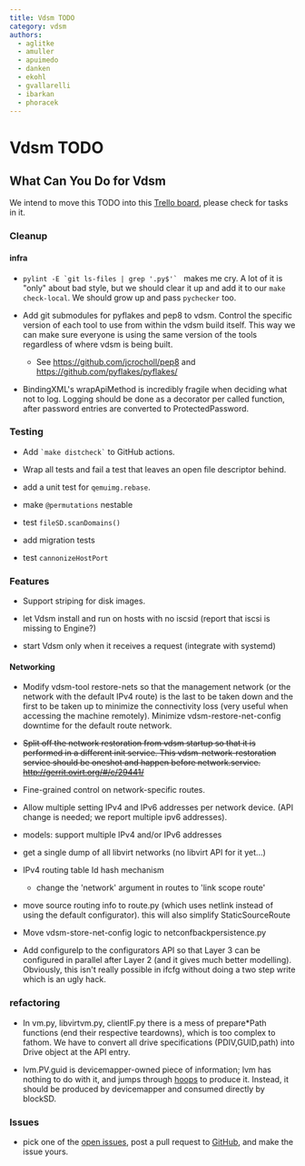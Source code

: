 ```yaml
---
title: Vdsm TODO
category: vdsm
authors:
  - aglitke
  - amuller
  - apuimedo
  - danken
  - ekohl
  - gvallarelli
  - ibarkan
  - phoracek
---
```


# Vdsm TODO

## What Can You Do for Vdsm

We intend to move this TODO into this [Trello board](https://trello.com/b/U3lsbVRU/maintenance), please check for tasks in it.

### Cleanup

#### infra

* ``pylint -E `git ls-files | grep '.py$'` `` makes me cry.
  A lot of it is "only" about bad style, but we should clear it up and add it to our `make check-local`.
  We should grow up and pass `pychecker` too.

* Add git submodules for pyflakes and pep8 to vdsm. Control the specific version of each tool to use from within the vdsm build itself.
  This way we can make sure everyone is using the same version of the tools regardless of where vdsm is being built.
  * See <https://github.com/jcrocholl/pep8> and <https://github.com/pyflakes/pyflakes/>

* BindingXML's wrapApiMethod is incredibly fragile when deciding what not to log. Logging should be done as a decorator per called function, after password entries are converted to ProtectedPassword.

### Testing

* Add `` `make distcheck` `` to GitHub actions.

* Wrap all tests and fail a test that leaves an open file descriptor behind.

* add a unit test for `qemuimg.rebase`.

* make `@permutations` nestable

* test `fileSD.scanDomains()`

* add migration tests

* test `cannonizeHostPort`

### Features

* Support striping for disk images.

* let Vdsm install and run on hosts with no iscsid (report that iscsi is missing to Engine?)

* start Vdsm only when it receives a request (integrate with systemd)

#### Networking

* Modify vdsm-tool restore-nets so that the management network (or the network with the default IPv4 route) is the last
  to be taken down and the first to be taken up to minimize the connectivity loss (very useful when accessing the machine remotely).
  Minimize vdsm-restore-net-config downtime for the default route network.

* ~~Split off the network restoration from vdsm startup so that it is performed in a different init service.
  This vdsm-network-restoration service should be oneshot and happen before network.service. <http://gerrit.ovirt.org/#/c/29441/>~~

* Fine-grained control on network-specific routes.

* Allow multiple setting IPv4 and IPv6 addresses per network device. (API change is needed; we report multiple ipv6 addresses).

* models: support multiple IPv4 and/or IPv6 addresses

* get a single dump of all libvirt networks (no libvirt API for it yet...)

* IPv4 routing table Id hash mechanism
  * change the 'network' argument in routes to 'link scope route'

* move source routing info to route.py (which uses netlink instead of using the default configurator). this will also simplify StaticSourceRoute

* Move vdsm-store-net-config logic to netconfbackpersistence.py

* Add configureIp to the configurators API so that Layer 3 can be configured in parallel after Layer 2 (and it gives much better modelling).
  Obviously, this isn't really possible in ifcfg without doing a two step write which is an ugly hack.

### refactoring

* In vm.py, libvirtvm.py, clientIF.py there is a mess of prepare\*Path functions (end their respective teardowns), which is too complex to fathom.
  We have to convert all drive specifications (PDIV,GUID,path) into Drive object at the API entry.

* lvm.PV.guid is devicemapper-owned piece of information; lvm has nothing to do with it, and jumps through [hoops](http://gerrit.ovirt.org/2940) to produce it.
  Instead, it should be produced by devicemapper and consumed directly by blockSD.

### Issues

* pick one of the [open issues](https://github.com/oVirt/vdsm/issues), post a pull request to [GitHub](https://github.com/oVirt/vdsm/pulls), and make the issue yours.
